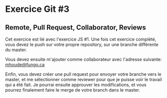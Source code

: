 # Exercice Git #3
## Remote, Pull Request, Collaborator, Reviews

Cet exercice est lié avec l'exercice JS #1.
Une fois cet exercice complété, vous devez le push sur votre propre repository, sur une branche différente du master.

Vous devez ensuite m'ajouter comme collaborateur avec l'adresse suivante: mhoude@fungo.ca

Enfin, vous devez créer une pull request pour envoyer votre branche vers le master, et me sélectionner comme reviewer pour que je puisse voir le travail qui a été fait. Je pourrai ensuite approuver les modifications, et vous pourrez finalement faire le merge de votre branch dans le master.

